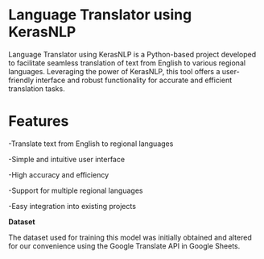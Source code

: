 # Language Translator using KerasNLP

Language Translator using KerasNLP is a Python-based project developed to facilitate seamless translation of text from English to various regional languages. Leveraging the power of KerasNLP, this tool offers a user-friendly interface and robust functionality for accurate and efficient translation tasks.

# **Features**

-Translate text from English to regional languages

-Simple and intuitive user interface

-High accuracy and efficiency

-Support for multiple regional languages

-Easy integration into existing projects

**Dataset**

The dataset used for training this model was initially obtained and altered for our convenience using the Google Translate API in Google Sheets.
